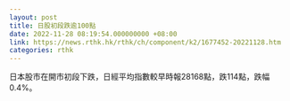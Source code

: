 ```yaml
---
layout: post
title: 日股初段跌逾100點
date: 2022-11-28 08:19:54.000000000 +08:00
link: https://news.rthk.hk/rthk/ch/component/k2/1677452-20221128.htm
categories: rthk
---
```


日本股市在開市初段下跌，日經平均指數較早時報28168點，跌114點，跌幅0.4%。
